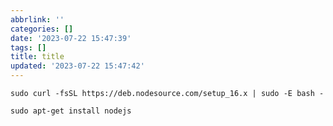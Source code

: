 ```yaml
---
abbrlink: ''
categories: []
date: '2023-07-22 15:47:39'
tags: []
title: title
updated: '2023-07-22 15:47:42'
---
```

```乌班图解决依赖，一键搞定
sudo curl -fsSL https://deb.nodesource.com/setup_16.x | sudo -E bash -

sudo apt-get install nodejs
```
